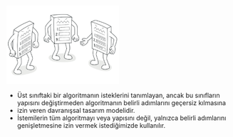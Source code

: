 <img src="https://github.com/ElifRana/DesignPatterns/blob/master/src/main/java/com/example/designpatterns/behavioral/templateMethod/template.png" width="50%" height="50%"/>

* Üst sınıftaki bir algoritmanın isteklerini tanımlayan, ancak bu sınıfların yapısını değiştirmeden algoritmanın belirli adımlarını geçersiz kılmasına
* izin veren davranışsal tasarım modelidir.
* İstemilerin tüm algoritmayı veya yapısını değil, yalnızca belirli adımlarını genişletmesine izin vermek istediğimizde kullanılır.
